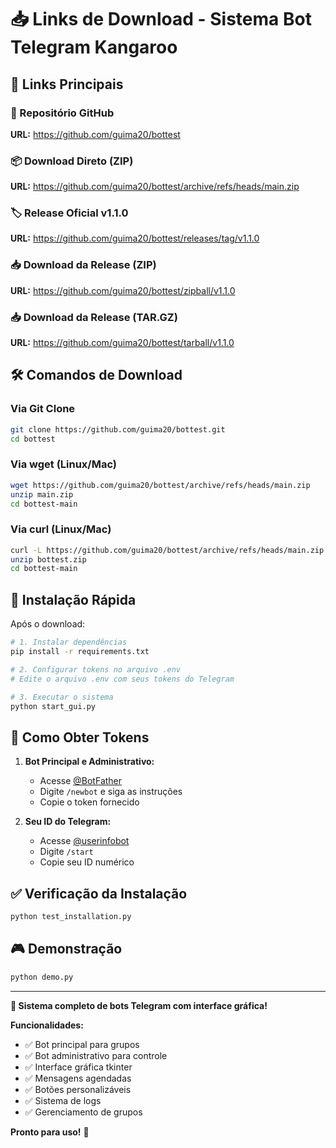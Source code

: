 # 📥 Links de Download - Sistema Bot Telegram Kangaroo

## 🔗 Links Principais

### 📂 Repositório GitHub
**URL:** https://github.com/guima20/bottest

### 📦 Download Direto (ZIP)
**URL:** https://github.com/guima20/bottest/archive/refs/heads/main.zip

### 🏷️ Release Oficial v1.1.0
**URL:** https://github.com/guima20/bottest/releases/tag/v1.1.0

### 📥 Download da Release (ZIP)
**URL:** https://github.com/guima20/bottest/zipball/v1.1.0

### 📥 Download da Release (TAR.GZ)
**URL:** https://github.com/guima20/bottest/tarball/v1.1.0

## 🛠️ Comandos de Download

### Via Git Clone
```bash
git clone https://github.com/guima20/bottest.git
cd bottest
```

### Via wget (Linux/Mac)
```bash
wget https://github.com/guima20/bottest/archive/refs/heads/main.zip
unzip main.zip
cd bottest-main
```

### Via curl (Linux/Mac)
```bash
curl -L https://github.com/guima20/bottest/archive/refs/heads/main.zip -o bottest.zip
unzip bottest.zip
cd bottest-main
```

## 🚀 Instalação Rápida

Após o download:

```bash
# 1. Instalar dependências
pip install -r requirements.txt

# 2. Configurar tokens no arquivo .env
# Edite o arquivo .env com seus tokens do Telegram

# 3. Executar o sistema
python start_gui.py
```

## 📱 Como Obter Tokens

1. **Bot Principal e Administrativo:**
   - Acesse [@BotFather](https://t.me/BotFather)
   - Digite `/newbot` e siga as instruções
   - Copie o token fornecido

2. **Seu ID do Telegram:**
   - Acesse [@userinfobot](https://t.me/userinfobot)
   - Digite `/start`
   - Copie seu ID numérico

## ✅ Verificação da Instalação

```bash
python test_installation.py
```

## 🎮 Demonstração

```bash
python demo.py
```

---

**🤖 Sistema completo de bots Telegram com interface gráfica!**

**Funcionalidades:**
- ✅ Bot principal para grupos
- ✅ Bot administrativo para controle
- ✅ Interface gráfica tkinter
- ✅ Mensagens agendadas
- ✅ Botões personalizáveis
- ✅ Sistema de logs
- ✅ Gerenciamento de grupos

**Pronto para uso!** 🚀